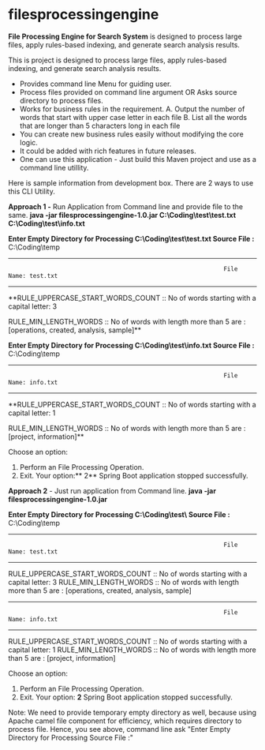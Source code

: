# filesprocessingengine
**File Processing Engine for Search System** is designed to process large files, apply rules-based indexing, and generate search analysis results. 

This is project is designed to process large files, apply rules-based indexing, and generate search analysis results. 
- Provides command line Menu for guiding user.
- Process files provided on command line argument OR Asks source directory to process files. 
- Works for business rules in the requirement.
	A. Output the number of words that start with upper case letter in each file 
	B. List all the words that are longer than 5 characters long in each file 
- You can create new business rules easily without modifying the core logic.
- It could be added with rich features in future releases.
- One can use this application - Just build this Maven project and use as a command line utillity.

Here is sample information from development box.
There are 2 ways to use this CLI Utility.

**Approach 1 -** Run Application from Command line and provide file to the same.
**java -jar filesprocessingengine-1.0.jar C:\Coding\test\test.txt C:\Coding\test\info.txt**

**Enter Empty Directory for Processing C:\Coding\test\test.txt Source File :** C:\Coding\temp

----------------------------------------------------------------------------------------------------------------------------
                                                                 File Name: test.txt
----------------------------------------------------------------------------------------------------------------------------
**RULE_UPPERCASE_START_WORDS_COUNT 	          :: No of words starting with a capital letter: 3

RULE_MIN_LENGTH_WORDS                   	  :: No of words with length more than 5 are : [operations, created, analysis, sample]**

**Enter Empty Directory for Processing C:\Coding\test\info.txt Source File :** C:\Coding\temp

----------------------------------------------------------------------------------------------------------------------------
                                                                 File Name: info.txt
----------------------------------------------------------------------------------------------------------------------------
**RULE_UPPERCASE_START_WORDS_COUNT   	                :: No of words starting with a capital letter: 1

RULE_MIN_LENGTH_WORDS                   		:: No of words with length more than 5 are : [project, information]**

Choose an option:
1. Perform an File Processing Operation.
2. Exit.
Your option:** 2**
Spring Boot application stopped successfully.


**Approach 2** - Just run application from Command line.
**java -jar filesprocessingengine-1.0.jar**

**Enter Empty Directory for Processing C:\Coding\test\ Source File :** C:\Coding\temp

----------------------------------------------------------------------------------------------------------------------------
                                                                 File Name: test.txt
----------------------------------------------------------------------------------------------------------------------------
RULE_UPPERCASE_START_WORDS_COUNT 	          :: No of words starting with a capital letter: 3
RULE_MIN_LENGTH_WORDS                   		:: No of words with length more than 5 are : [operations, created, analysis, sample]

----------------------------------------------------------------------------------------------------------------------------
                                                                 File Name: info.txt
----------------------------------------------------------------------------------------------------------------------------
RULE_UPPERCASE_START_WORDS_COUNT   	:: No of words starting with a capital letter: 1
RULE_MIN_LENGTH_WORDS                   		:: No of words with length more than 5 are : [project, information]

Choose an option:
1. Perform an File Processing Operation.
2. Exit.
Your option: **2**
Spring Boot application stopped successfully.

Note: We need to provide temporary empty directory as well, because using Apache camel file component for efficiency, which requires directory to process file. Hence, you see above, command line ask "Enter Empty Directory for Processing <Source File Name> Source File :"

